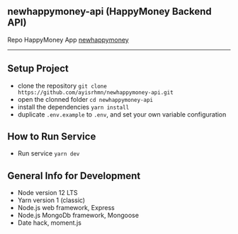 ## newhappymoney-api (HappyMoney Backend API)

Repo HappyMoney App [newhappymoney](https://github.com/ayisrhmn/newhappymoney)

___

## Setup Project

- clone the repository `git clone https://github.com/ayisrhmn/newhappymoney-api.git`
- open the clonned folder `cd newhappymoney-api`
- install the dependencies `yarn install`
- duplicate `.env.example` to `.env`, and set your own variable configuration

## How to Run Service

- Run service `yarn dev`

## General Info for Development

- Node version 12 LTS
- Yarn version 1 (classic)
- Node.js web framework, Express
- Node.js MongoDb framework, Mongoose
- Date hack, moment.js
